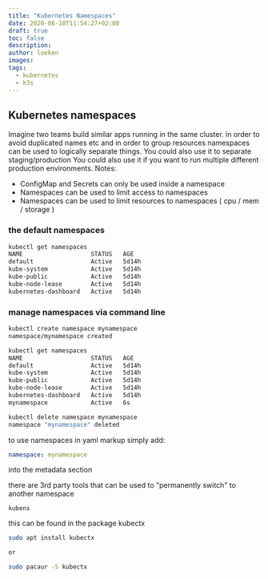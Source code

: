 ```yaml
---
title: "Kubernetes Namespaces"
date: 2020-06-10T11:54:27+02:00
draft: true
toc: false
description: 
author: loeken
images:
tags:
  - kubernetes
  - k3s
---
```


## Kubernetes namespaces
Imagine two teams build similar apps running in the same cluster. in order to avoid duplicated names etc and in order to group resources namespaces can be used  to logically separate things.
You could also use it to separate staging/production
You could also use it if you want to run multiple different production environments.
Notes:
 - ConfigMap and Secrets can only be used inside a namespace
 - Namespaces can be used to limit access to namespaces
 - Namespaces can be used to limit resources to namespaces ( cpu / mem / storage )

### the default namespaces
```bash
kubectl get namespaces
NAME                   STATUS   AGE
default                Active   5d14h
kube-system            Active   5d14h
kube-public            Active   5d14h
kube-node-lease        Active   5d14h
kubernetes-dashboard   Active   5d14h
```

### manage namespaces via command line

```bash
kubectl create namespace mynamespace
namespace/mynamespace created

kubectl get namespaces
NAME                   STATUS   AGE
default                Active   5d14h
kube-system            Active   5d14h
kube-public            Active   5d14h
kube-node-lease        Active   5d14h
kubernetes-dashboard   Active   5d14h
mynamespace            Active   6s

kubectl delete namespace mynamespace
namespace "mynamespace" deleted
```

to use namespaces in yaml markup simply add:
```yaml
namespace: mynamespace
```
into the metadata section


there are 3rd party tools that can be used to "permanently switch" to another namespace
```
kubens
```

this can be found in the package kubectx
```bash
sudo apt install kubectx

or

sudo pacaur -S kubectx
```